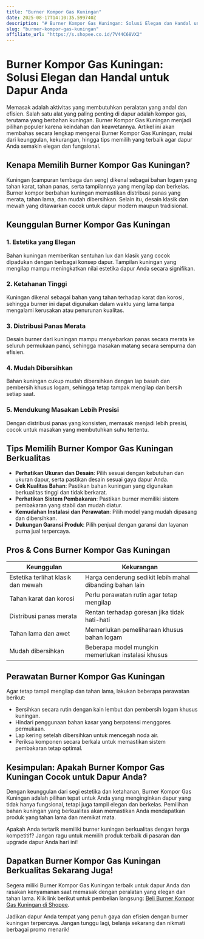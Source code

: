 ```yaml
---
title: "Burner Kompor Gas Kuningan"
date: 2025-08-17T14:10:35.599740Z
description: "# Burner Kompor Gas Kuningan: Solusi Elegan dan Handal untuk Dapur Anda..."
slug: "burner-kompor-gas-kuningan"
affiliate_url: "https://s.shopee.co.id/7V44C68VX2"
---
```

# Burner Kompor Gas Kuningan: Solusi Elegan dan Handal untuk Dapur Anda

Memasak adalah aktivitas yang membutuhkan peralatan yang andal dan efisien. Salah satu alat yang paling penting di dapur adalah kompor gas, terutama yang berbahan kuningan. Burner Kompor Gas Kuningan menjadi pilihan populer karena keindahan dan keawetannya. Artikel ini akan membahas secara lengkap mengenai Burner Kompor Gas Kuningan, mulai dari keunggulan, kekurangan, hingga tips memilih yang terbaik agar dapur Anda semakin elegan dan fungsional.

## Kenapa Memilih Burner Kompor Gas Kuningan?

Kuningan (campuran tembaga dan seng) dikenal sebagai bahan logam yang tahan karat, tahan panas, serta tampilannya yang mengilap dan berkelas. Burner kompor berbahan kuningan memastikan distribusi panas yang merata, tahan lama, dan mudah dibersihkan. Selain itu, desain klasik dan mewah yang ditawarkan cocok untuk dapur modern maupun tradisional.

## Keunggulan Burner Kompor Gas Kuningan

### 1. Estetika yang Elegan
Bahan kuningan memberikan sentuhan lux dan klasik yang cocok dipadukan dengan berbagai konsep dapur. Tampilan kuningan yang mengilap mampu meningkatkan nilai estetika dapur Anda secara signifikan.

### 2. Ketahanan Tinggi
Kuningan dikenal sebagai bahan yang tahan terhadap karat dan korosi, sehingga burner ini dapat digunakan dalam waktu yang lama tanpa mengalami kerusakan atau penurunan kualitas.

### 3. Distribusi Panas Merata
Desain burner dari kuningan mampu menyebarkan panas secara merata ke seluruh permukaan panci, sehingga masakan matang secara sempurna dan efisien.

### 4. Mudah Dibersihkan
Bahan kuningan cukup mudah dibersihkan dengan lap basah dan pembersih khusus logam, sehingga tetap tampak mengilap dan bersih setiap saat.

### 5. Mendukung Masakan Lebih Presisi
Dengan distribusi panas yang konsisten, memasak menjadi lebih presisi, cocok untuk masakan yang membutuhkan suhu tertentu.

## Tips Memilih Burner Kompor Gas Kuningan Berkualitas

- **Perhatikan Ukuran dan Desain**: Pilih sesuai dengan kebutuhan dan ukuran dapur, serta pastikan desain sesuai gaya dapur Anda.
- **Cek Kualitas Bahan**: Pastikan bahan kuningan yang digunakan berkualitas tinggi dan tidak berkarat.
- **Perhatikan Sistem Pembakaran**: Pastikan burner memiliki sistem pembakaran yang stabil dan mudah diatur.
- **Kemudahan Instalasi dan Perawatan**: Pilih model yang mudah dipasang dan dibersihkan.
- **Dukungan Garansi Produk**: Pilih penjual dengan garansi dan layanan purna jual terpercaya.

## Pros & Cons Burner Kompor Gas Kuningan

| Keunggulan                         | Kekurangan                          |
|-------------------------------------|-------------------------------------|
| Estetika terlihat klasik dan mewah | Harga cenderung sedikit lebih mahal dibanding bahan lain  |
| Tahan karat dan korosi             | Perlu perawatan rutin agar tetap mengilap   |
| Distribusi panas merata            | Rentan terhadap goresan jika tidak hati-hati |
| Tahan lama dan awet                | Memerlukan pemeliharaan khusus bahan logam  |
| Mudah dibersihkan                  | Beberapa model mungkin memerlukan instalasi khusus |

## Perawatan Burner Kompor Gas Kuningan

Agar tetap tampil mengilap dan tahan lama, lakukan beberapa perawatan berikut:

- Bersihkan secara rutin dengan kain lembut dan pembersih logam khusus kuningan.
- Hindari penggunaan bahan kasar yang berpotensi menggores permukaan.
- Lap kering setelah dibersihkan untuk mencegah noda air.
- Periksa komponen secara berkala untuk memastikan sistem pembakaran tetap optimal.

## Kesimpulan: Apakah Burner Kompor Gas Kuningan Cocok untuk Dapur Anda?

Dengan keunggulan dari segi estetika dan ketahanan, Burner Kompor Gas Kuningan adalah pilihan tepat untuk Anda yang menginginkan dapur yang tidak hanya fungsional, tetapi juga tampil elegan dan berkelas. Pemilihan bahan kuningan yang berkualitas akan memastikan Anda mendapatkan produk yang tahan lama dan memikat mata.

Apakah Anda tertarik memiliki burner kuningan berkualitas dengan harga kompetitif? Jangan ragu untuk memilih produk terbaik di pasaran dan upgrade dapur Anda hari ini!

## Dapatkan Burner Kompor Gas Kuningan Berkualitas Sekarang Juga!

Segera miliki Burner Kompor Gas Kuningan terbaik untuk dapur Anda dan rasakan kenyamanan saat memasak dengan peralatan yang elegan dan tahan lama. Klik link berikut untuk pembelian langsung: [Beli Burner Kompor Gas Kuningan di Shopee](https://s.shopee.co.id/7V44C68VX2).

Jadikan dapur Anda tempat yang penuh gaya dan efisien dengan burner kuningan terpercaya. Jangan tunggu lagi, belanja sekarang dan nikmati berbagai promo menarik!